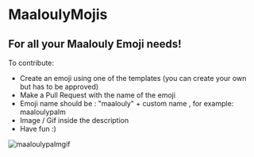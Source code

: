 # MaaloulyMojis

## For all your Maalouly Emoji needs!

To contribute:

* Create an emoji using one of the templates (you can create your own but has to be approved)
* Make a Pull Request with the name of the emoji
* Emoji name should be : "maalouly" + custom name , for example: maaloulypalm
* Image / Gif inside the description
* Have fun :)

![maaloulypalmgif](https://user-images.githubusercontent.com/32297675/37967235-70c6fe44-31d3-11e8-9ecd-dfb9170d9edd.gif)
